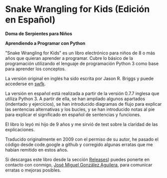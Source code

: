 # Snake Wrangling for Kids (Edición en Español)

**Doma de Serpientes para Niños**

**Aprendiendo a Programar con Python**

"Snake Wrangling for Kids" es un libro electrónico para niños de 8 o más años que quieran aprender a programar. Cubre lo básico de la programación utilizando el lenguaje de programación Python 3 como base para aprender los conceptos.

La versión original en inglés ha sido escrita por Jason R. Briggs y puede accederse en [swfk](http://www.briggs.net.nz/snake-wrangling-for-kids.html).

La versión en español está realizada a partir de la versión 0.7.7 inglesa que utiliza Python 3. A partir de ella, se han ampliado algunos apartados (indentado y ejercicios), se han introducido diagramas de flujo para explicar las sentencias alternativas y los bucles, y se han introducido notas al pie para explicar el significado en español de sentencias y funciones.

El libro lo leyó mi hijo de 9 años y me sirvió de test sobre la claridad de las explicaciones.

Traducido originalmente en 2009 con el permiso de su autor, he pasado el código desde code.google a github y corregido algunas erratas que me habían remitido en estos años.

Si descargas este libro desde la sección [Releases](http://github.com/jmgaguilera/swfk-es/releases)) puedes ponerte en contacto con conmigo, [José Miguel González Aguilera](mailto:jmgaguilera@gmail.com), para comunicar erratas o mejoras posibles.
